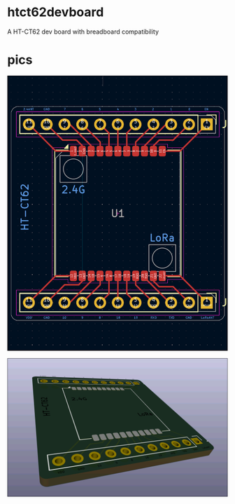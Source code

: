# htct62devboard
A HT-CT62 dev board with breadboard compatibility
# pics
![picture of footprint editor](footprint.png "footprint")

![3D picture of board](3d.png "3D")
